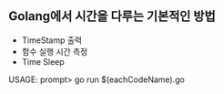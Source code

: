 ## Golang에서 시간을 다루는 기본적인 방법

- TimeStamp 출력 
- 함수 실행 시간 측정
- Time Sleep

USAGE:
	prompt> go run $(eachCodeName).go	
